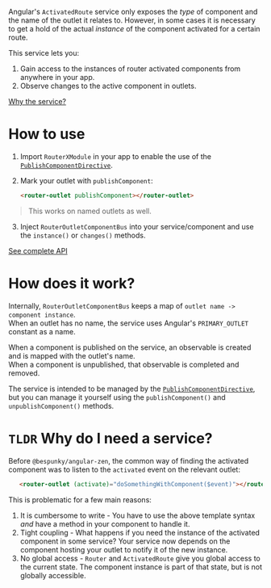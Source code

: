 Angular's `ActivatedRoute` service only exposes the *type* of component and the name of the outlet it relates to. However, in some cases it is necessary to get a hold of the actual *instance* of the component activated for a certain route.

This service lets you:
1. Gain access to the instances of router activated components from anywhere in your app.
2. Observe changes to the active component in outlets.

[Why the service?](/Modules/RouterXModule/RouterOutletComponentBus#%60tldr%60-why-do-i-need-a-service%3F)

# How to use
1. Import `RouterXModule` in your app to enable the use of the [`PublishComponentDirective`](LINK).

2. Mark your outlet with `publishComponent`:
    ```html
    <router-outlet publishComponent></router-outlet>
    ```
> This works on named outlets as well.

3. Inject `RouterOutletComponentBus` into your service/component and use the `instance()` or `changes()` methods.

[See complete API](API)

# How does it work?
Internally, `RouterOutletComponentBus` keeps a map of `outlet name -> component instance`.  
When an outlet has no name, the service uses Angular's `PRIMARY_OUTLET` constant as a name.

When a component is published on the service, an observable is created and is mapped with the outlet's name.  
When a component is unpublished, that observable is completed and removed.

The service is intended to be managed by the [`PublishComponentDirective`](LINK), but you can manage it yourself using the `publishComponent()` and `unpublishComponent()` methods.

# `TLDR` Why do I need a service?
Before `@bespunky/angular-zen`, the common way of finding the activated component was to listen to the `activated` event on the relevant outlet:

```html
   <router-outlet (activate)="doSomethingWithComponent($event)"></router-outlet>
```

This is problematic for a few main reasons:
1. It is cumbersome to write - You have to use the above template syntax *and* have a method in your component to handle it.
2. Tight coupling - What happens if you need the instance of the activated component in some service? Your service now depends on the component hosting your outlet to notify it of the new instance.
3. No global access - `Router` and `ActivatedRoute` give you global access to the current state. The component instance is part of that state, but is not globally accessible.